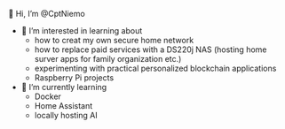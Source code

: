 👋 Hi, I’m @CptNiemo
- 👀 I’m interested in learning about
  - how to creat my own secure home network
  - how to replace paid services with a DS220j NAS (hosting home surver apps for family organization etc.)
  - experimenting with practical personalized blockchain applications
  - Raspberry Pi projects
- 🌱 I’m currently learning
  - Docker
  - Home Assistant
  - locally hosting AI



<!---
CptNiemo/CptNiemo is a ✨ special ✨ repository because its `README.md` (this file) appears on your GitHub profile.
You can click the Preview link to take a look at your changes.
--->
